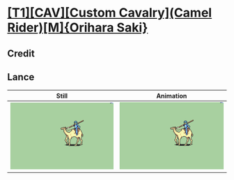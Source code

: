 # [\[T1\]\[CAV\]\[Custom Cavalry\]\(Camel Rider\)\[M\]{Orihara Saki}](../)

## Credit


	
## Lance

| Still | Animation |
| :---: | :-------: |
| ![Lance still](./Lance_000.png) | ![Lance animation](./Lance.gif) |
